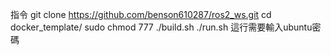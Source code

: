 指令
git clone https://github.com/benson610287/ros2_ws.git
cd docker_template/
sudo chmod 777 ./build.sh ./run.sh 這行需要輸入ubuntu密碼

